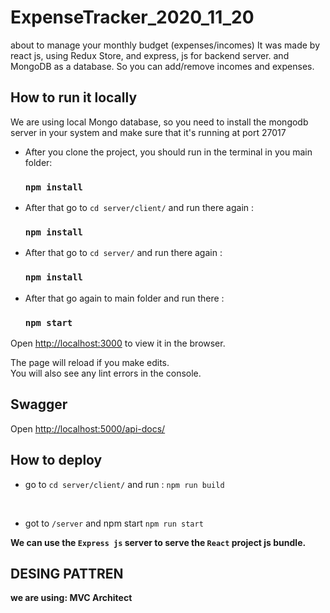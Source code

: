# ExpenseTracker_2020_11_20

about to manage your monthly budget (expenses/incomes)
It was made by react js, using Redux Store, and express, js for backend server. and MongoDB as a database.
So you can add/remove incomes and expenses.

## How to run it locally

We are using local Mongo database, so you need to install the mongodb server in your system and make sure that it's running at port 27017

- After you clone the project, you should run in the terminal in you main folder:

  ### `npm install`

- After that go to `cd server/client/` and run there again :

  ### `npm install`

- After that go to `cd server/` and run there again :

  ### `npm install`

- After that go again to main folder and run there :

  ### `npm start`

Open [http://localhost:3000](http://localhost:3000) to view it in the browser.

The page will reload if you make edits.\
You will also see any lint errors in the console.

## Swagger
Open [http://localhost:5000/api-docs/](http://localhost:5000/api-docs/)

## How to deploy

- go to `cd server/client/` and run :
  `npm run build`

    <br>

- got to `/server` and npm start
  `npm run start`

**We can use the `Express js` server to serve the `React` project js bundle.**
## DESING PATTREN

**we are using: MVC Architect**
